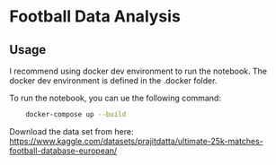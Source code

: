 # Football Data Analysis

## Usage

I recommend using docker dev environment to run the notebook. The docker dev environment is defined in the .docker folder.

To run the notebook, you can ue the following command:

```bash
    docker-compose up --build
```

Download the data set from here: https://www.kaggle.com/datasets/prajitdatta/ultimate-25k-matches-football-database-european/